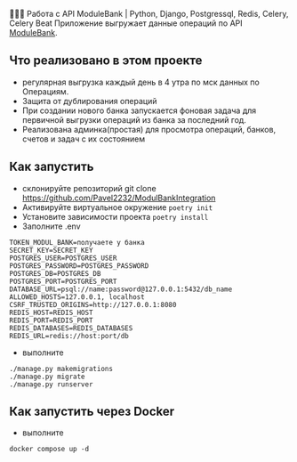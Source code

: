 🏦👨‍💻 Работа с API ModuleBank | Python, Django, Postgressql, Redis, Celery, Celery Beat
Приложение выгружает данные операций по API [ModuleBank](https://api.modulbank.ru/). 

## Что реализовано в этом проекте
- регулярная выгрузка каждый день в 4 утра по мск данных по Операциям.
- Защита от дублирования операций
- При создании нового банка запускается фоновая задача для первичной выгрузки операций из банка за последний год.
- Реализована админка(простая) для просмотра операций, банков, счетов и задач с их состоянием 

## Как запустить
- склонируйте репозиторий git clone https://github.com/Pavel2232/ModulBankIntegration
- Активируйте виртуальное окружение ```poetry init```
- Установите зависимости проекта ```poetry install```
- Заполните .env
```dotenv
TOKEN_MODUL_BANK=получаете у банка
SECRET_KEY=SECRET_KEY
POSTGRES_USER=POSTGRES_USER
POSTGRES_PASSWORD=POSTGRES_PASSWORD
POSTGRES_DB=POSTGRES_DB
POSTGRES_PORT=POSTGRES_PORT
DATABASE_URL=psql://name:password@127.0.0.1:5432/db_name
ALLOWED_HOSTS=127.0.0.1, localhost
CSRF_TRUSTED_ORIGINS=http://127.0.0.1:8080
REDIS_HOST=REDIS_HOST
REDIS_PORT=REDIS_PORT
REDIS_DATABASES=REDIS_DATABASES
REDIS_URL=redis://host:port/db
```
- выполните 
```shell
./manage.py makemigrations
./manage.py migrate
./manage.py runserver
```

## Как запустить через Docker
- выполните 
```shell
docker compose up -d
```

